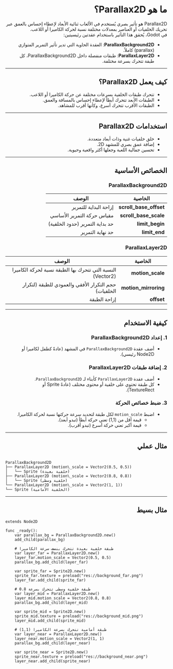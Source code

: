 <div dir=rtl>

# ما هو Parallax2D؟

Parallax2D هو تأثير بصري يُستخدم في الألعاب ثنائية الأبعاد لإعطاء إحساس بالعمق عبر تحريك الخلفيات أو العناصر بمعدلات مختلفة نسبة لحركة الكاميرا أو اللاعب.  
في Godot، يُحقق هذا التأثير باستخدام عقدتين رئيسيتين:

- **ParallaxBackground2D**: العقدة الحاوية التي تدير تأثير التمرير المتوازي (parallax) كاملاً.
- **ParallaxLayer2D**: طبقات منفصلة داخل ParallaxBackground2D، كل طبقة تتحرك بسرعة مختلفة.

---

## كيف يعمل Parallax2D؟

- تتحرك طبقات الخلفية بسرعات مختلفة عن حركة الكاميرا أو اللاعب.
- الطبقات الأبعد تتحرك أبطأ لإعطاء إحساس بالمسافة والعمق.
- الطبقات الأقرب تتحرك أسرع، وكأنها أقرب للمشاهد.

---

## استخدامات Parallax2D

- خلق خلفيات غنية وذات أبعاد متعددة.
- إضافة عمق بصري للمشهد 2D.
- تحسين جمالية اللعبة وجعلها أكثر واقعية وحيوية.

---

## الخصائص الأساسية

### ParallaxBackground2D

| الخاصية       | الوصف                             |
|---------------|----------------------------------|
| **scroll_base_offset** | إزاحة البداية للتمرير             |
| **scroll_base_scale**  | مقياس حركة التمرير الأساسي       |
| **limit_begin**        | حد بداية التمرير (حدود الخلفية)  |
| **limit_end**          | حد نهاية التمرير                 |

### ParallaxLayer2D

| الخاصية          | الوصف                                                      |
|------------------|-------------------------------------------------------------|
| **motion_scale** | النسبة التي تتحرك بها الطبقة نسبة لحركة الكاميرا (Vector2)  |
| **motion_mirroring** | حجم التكرار الأفقي والعمودي للطبقة (لتكرار الخلفيات)       |
| **offset**        | إزاحة الطبقة                                            |

---

## كيفية الاستخدام

### 1. إعداد ParallaxBackground2D

- أضف عقدة `ParallaxBackground2D` في المشهد (عادةً كطفل لكاميرا أو Node2D رئيسي).

### 2. إضافة طبقات ParallaxLayer2D

- أضف عقدة `ParallaxLayer2D` كأبناء لـ `ParallaxBackground2D`.
- كل طبقة تحتوي على خلفية أو محتوى مختلف (عادةً Sprite أو TextureRect).

### 3. ضبط خصائص الحركة

- اضبط `motion_scale` لكل طبقة لتحديد سرعة حركتها نسبة لحركة الكاميرا.
  - قيمة أقل من (1,1) تعني حركة أبطأ (تبدو أبعد).
  - قيمة أكبر تعني حركة أسرع (تبدو أقرب).

---

## مثال عملي
<div dir=ltr>


```

ParallaxBackground2D
├── ParallaxLayer2D (motion\_scale = Vector2(0.5, 0.5))
│   └── Sprite (خلفية بعيدة)
├── ParallaxLayer2D (motion\_scale = Vector2(0.8, 0.8))
│   └── Sprite (خلفية وسطى)
└── ParallaxLayer2D (motion\_scale = Vector2(1, 1))
└── Sprite (الخلفية الأمامية)

````

<div dir=rtl>

---

## مثال بسيط

<div dir=ltr>


```gdscript
extends Node2D

func _ready():
    var parallax_bg = ParallaxBackground2D.new()
    add_child(parallax_bg)

    # طبقة خلفية بعيدة تتحرك بنصف سرعة الكاميرا
    var layer_far = ParallaxLayer2D.new()
    layer_far.motion_scale = Vector2(0.5, 0.5)
    parallax_bg.add_child(layer_far)

    var sprite_far = Sprite2D.new()
    sprite_far.texture = preload("res://background_far.png")
    layer_far.add_child(sprite_far)

    # طبقة خلفية وسطى تتحرك بسرعة 0.8
    var layer_mid = ParallaxLayer2D.new()
    layer_mid.motion_scale = Vector2(0.8, 0.8)
    parallax_bg.add_child(layer_mid)

    var sprite_mid = Sprite2D.new()
    sprite_mid.texture = preload("res://background_mid.png")
    layer_mid.add_child(sprite_mid)

    # طبقة أمامية تتحرك بسرعة الكاميرا (1,1)
    var layer_near = ParallaxLayer2D.new()
    layer_near.motion_scale = Vector2(1, 1)
    parallax_bg.add_child(layer_near)

    var sprite_near = Sprite2D.new()
    sprite_near.texture = preload("res://background_near.png")
    layer_near.add_child(sprite_near)
```

